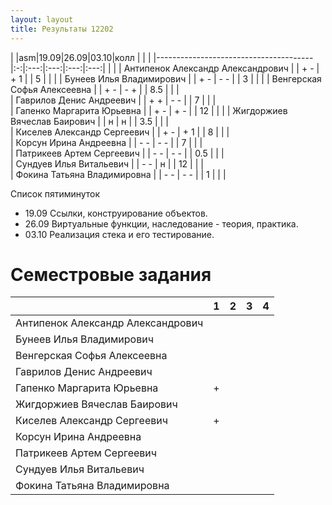 ```yaml
---
layout: layout
title: Результаты 12202
---
```

|                                       |asm|19.09|26.09|03.10|колл |     |     |
|---------------------------------------|:-:|:---:|:---:|:---:|:---:|     |     |
| Антипенок Александр Александрович     |   | + - | + 1 |     |  5  |     |     | 
| Бунеев Илья Владимирович              |   | + - | - - |     |  3  |     |     | 
| Венгерская Софья Алексеевна           |   | + - | - + |     | 8.5 |     |     |  
| Гаврилов Денис Андреевич              |   | + + | - - |     |  7  |     |     |  
| Гапенко Маргарита Юрьевна             |   | + - | + - |     | 12  |     |     | 
| Жигдоржиев Вячеслав Баирович          |   |  н  |  н  |     | 3.5 |     |     |  
| Киселев Александр Сергеевич           |   | + - | + 1 |     |  8  |     |     |     
| Корсун Ирина Андреевна                |   | - - | - - |     |  7  |     |     |     
| Патрикеев Артем Сергеевич             |   | - - | - - |     | 0.5 |     |     |          
| Сундуев Илья Витальевич               |   | - - |  н  |     | 12  |     |     |            
| Фокина Татьяна Владимировна           |   | - - | - - |     |  1  |     |     |              

Список пятиминуток

  * 19.09 Ссылки, конструирование объектов.
  * 26.09 Виртуальные функции, наследование - теория, практика.
  * 03.10 Реализация стека и его тестирование.

Семестровые задания
===================
|                                  | 1 | 2 | 3 | 4 |
|----------------------------------|:-:|:-:|:-:|:-:|
|Антипенок Александр Александрович |   |   |   |   |
|Бунеев Илья Владимирович          |   |   |   |   |
|Венгерская Софья Алексеевна       |   |   |   |   |
|Гаврилов Денис Андреевич          |   |   |   |   |
|Гапенко Маргарита Юрьевна         | + |   |   |   |
|Жигдоржиев Вячеслав Баирович      |   |   |   |   |
|Киселев Александр Сергеевич       | + |   |   |   |
|Корсун Ирина Андреевна            |   |   |   |   |
|Патрикеев Артем Сергеевич         |   |   |   |   |
|Сундуев Илья Витальевич           |   |   |   |   |
|Фокина Татьяна Владимировна       |   |   |   |   |

